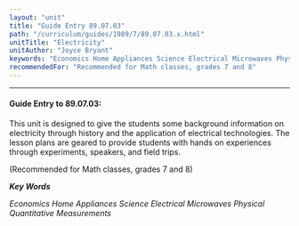 ```yaml
---
layout: "unit"
title: "Guide Entry 89.07.03"
path: "/curriculum/guides/1989/7/89.07.03.x.html"
unitTitle: "Electricity"
unitAuthor: "Joyce Bryant"
keywords: "Economics Home Appliances Science Electrical Microwaves Physical Quantitative Measurements"
recommendedFor: "Recommended for Math classes, grades 7 and 8"
---
```

<body>
<hr/>
 <h4>
  Guide Entry to 89.07.03:
 </h4>
 This unit is designed to give the students some background information on electricity through history and the application of electrical technologies. The lesson plans are geared to provide students with hands on experiences through experiments, speakers, and field trips.
 <p>
  (Recommended for Math classes, grades 7 and 8)
 </p>
<p>
  <b>
   <i>
    Key Words
   </i>
  </b>
  <br/>
 </p>
 <p>
  <i>
   Economics Home Appliances Science Electrical Microwaves Physical Quantitative Measurements
  </i>
 </p>

</body>